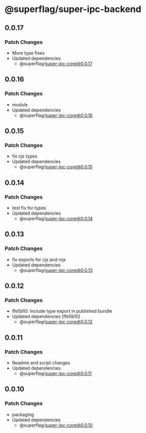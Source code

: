# @superflag/super-ipc-backend

## 0.0.17

### Patch Changes

- More type fixes
- Updated dependencies
  - @superflag/super-ipc-core@0.0.17

## 0.0.16

### Patch Changes

- module
- Updated dependencies
  - @superflag/super-ipc-core@0.0.16

## 0.0.15

### Patch Changes

- fix cjs types
- Updated dependencies
  - @superflag/super-ipc-core@0.0.15

## 0.0.14

### Patch Changes

- test fix for types
- Updated dependencies
  - @superflag/super-ipc-core@0.0.14

## 0.0.13

### Patch Changes

- fix exports for cjs and mjs
- Updated dependencies
  - @superflag/super-ipc-core@0.0.13

## 0.0.12

### Patch Changes

- ffe5b10: Include type export in published bundle
- Updated dependencies [ffe5b10]
  - @superflag/super-ipc-core@0.0.12

## 0.0.11

### Patch Changes

- Readme and script changes
- Updated dependencies
  - @superflag/super-ipc-core@0.0.11

## 0.0.10

### Patch Changes

- packaging
- Updated dependencies
  - @superflag/super-ipc-core@0.0.10
